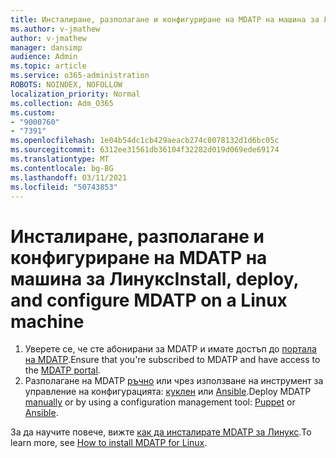 ```yaml
---
title: Инсталиране, разполагане и конфигуриране на MDATP на машина за Линукс
ms.author: v-jmathew
author: v-jmathew
manager: dansimp
audience: Admin
ms.topic: article
ms.service: o365-administration
ROBOTS: NOINDEX, NOFOLLOW
localization_priority: Normal
ms.collection: Adm_O365
ms.custom:
- "9000760"
- "7391"
ms.openlocfilehash: 1e04b54dc1cb429aeacb274c8078132d1d6bc05c
ms.sourcegitcommit: 6312ee31561db36104f32282d019d069ede69174
ms.translationtype: MT
ms.contentlocale: bg-BG
ms.lasthandoff: 03/11/2021
ms.locfileid: "50743853"
---
```

# <a name="install-deploy-and-configure-mdatp-on-a-linux-machine"></a><span data-ttu-id="51567-102">Инсталиране, разполагане и конфигуриране на MDATP на машина за Линукс</span><span class="sxs-lookup"><span data-stu-id="51567-102">Install, deploy, and configure MDATP on a Linux machine</span></span>

1. <span data-ttu-id="51567-103">Уверете се, че сте абонирани за MDATP и имате достъп до [портала на MDATP](https://go.microsoft.com/fwlink/?linkid=2144512).</span><span class="sxs-lookup"><span data-stu-id="51567-103">Ensure that you're subscribed to MDATP and have access to the [MDATP portal](https://go.microsoft.com/fwlink/?linkid=2144512).</span></span>
2. <span data-ttu-id="51567-104">Разполагане на MDATP [ръчно](https://go.microsoft.com/fwlink/?linkid=2144809) или чрез използване на инструмент за управление на конфигурацията: [куклен](https://go.microsoft.com/fwlink/?linkid=2144715) или [Ansible](https://go.microsoft.com/fwlink/?linkid=2144716).</span><span class="sxs-lookup"><span data-stu-id="51567-104">Deploy MDATP [manually](https://go.microsoft.com/fwlink/?linkid=2144809) or by using a configuration management tool: [Puppet](https://go.microsoft.com/fwlink/?linkid=2144715) or [Ansible](https://go.microsoft.com/fwlink/?linkid=2144716).</span></span>

<span data-ttu-id="51567-105">За да научите повече, вижте [как да инсталирате MDATP за Линукс](https://go.microsoft.com/fwlink/?linkid=2144717).</span><span class="sxs-lookup"><span data-stu-id="51567-105">To learn more, see [How to install MDATP for Linux](https://go.microsoft.com/fwlink/?linkid=2144717).</span></span>
